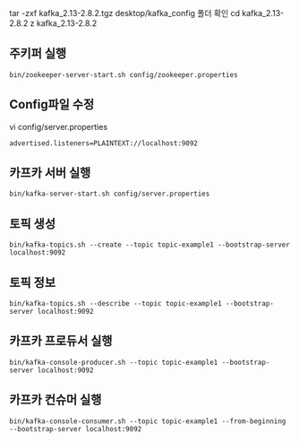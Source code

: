 tar -zxf kafka_2.13-2.8.2.tgz
desktop/kafka_config 폴더 확인
cd kafka_2.13-2.8.2
z kafka_2.13-2.8.2

## 주키퍼 실행
```
bin/zookeeper-server-start.sh config/zookeeper.properties
```

## Config파일 수정
vi config/server.properties
```
advertised.listeners=PLAINTEXT://localhost:9092
```

## 카프카 서버 실행
```
bin/kafka-server-start.sh config/server.properties
```

## 토픽 생성
```
bin/kafka-topics.sh --create --topic topic-example1 --bootstrap-server localhost:9092
```

## 토픽 정보
```
bin/kafka-topics.sh --describe --topic topic-example1 --bootstrap-server localhost:9092
```

## 카프카 프로듀서 실행
```
bin/kafka-console-producer.sh --topic topic-example1 --bootstrap-server localhost:9092
```

## 카프카 컨슈머 실행
```
bin/kafka-console-consumer.sh --topic topic-example1 --from-beginning --bootstrap-server localhost:9092
```
